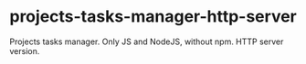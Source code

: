 # projects-tasks-manager-http-server
Projects tasks manager.
Only JS and NodeJS, without npm.
HTTP server version.
